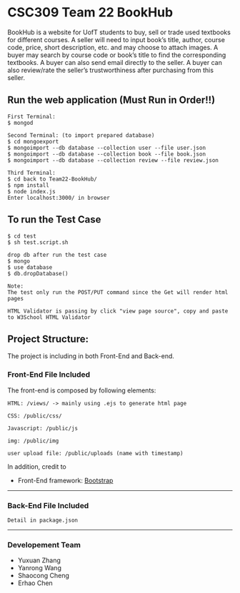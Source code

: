 # CSC309 Team 22 BookHub
BookHub is a website for UofT students to buy, sell or trade used textbooks for different courses. A seller will need to input book’s title, author, course code, price, short description, etc. and may choose to attach images. A buyer may search by course code or book’s title to find the corresponding textbooks. A buyer can also send email directly to the seller. A buyer can also review/rate the seller’s trustworthiness after purchasing from this seller.



## Run the web application (Must Run in Order!!)
```
First Terminal:
$ mongod

Second Terminal: (to import prepared database)
$ cd mongoexport
$ mongoimport --db database --collection user --file user.json
$ mongoimport --db database --collection book --file book.json
$ mongoimport --db database --collection review --file review.json

Third Terminal:
$ cd back to Team22-BookHub/
$ npm install
$ node index.js
Enter localhost:3000/ in browser
```

## To run the Test Case
```
$ cd test
$ sh test.script.sh

drop db after run the test case
$ mongo
$ use database
$ db.dropDatabase()

Note:
The test only run the POST/PUT command since the Get will render html pages

HTML Validator is passing by click "view page source", copy and paste to W3School HTML Validator
```

## Project Structure:
The project is including in both Front-End and Back-end.
### Front-End File Included
The front-end is composed by following elements:
```
HTML: /views/ -> mainly using .ejs to generate html page

CSS: /public/css/

Javascript: /public/js

img: /public/img

user upload file: /public/uploads (name with timestamp)
```
In addition, credit to

- Front-End framework: [Bootstrap](http://getbootstrap.com/)

---
### Back-End File Included
```
Detail in package.json
```
---

### Developement Team
* Yuxuan Zhang
* Yanrong Wang
* Shaocong Cheng
* Erhao Chen
